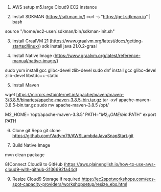 1) AWS setup m5.large Cloud9 EC2 instance

2) Install SDKMAN   (https://sdkman.io/)
curl -s "https://get.sdkman.io" | bash

source "/home/ec2-user/.sdkman/bin/sdkman-init.sh"

3) Install GraalVM 21  (https://www.graalvm.org/latest/docs/getting-started/linux/)
sdk install java 21.0.2-graal

4) Install Native Image  (https://www.graalvm.org/latest/reference-manual/native-image/)

sudo yum install gcc glibc-devel zlib-devel
sudo dnf install gcc glibc-devel zlib-devel libstdc++-static

5) Install Maven  

wget https://mirrors.estointernet.in/apache/maven/maven-3/3.8.5/binaries/apache-maven-3.8.5-bin.tar.gz
tar -xvf apache-maven-3.8.5-bin.tar.gz
sudo mv apache-maven-3.8.5 /opt/


M2_HOME='/opt/apache-maven-3.8.5'
PATH="$M2_HOME/bin:$PATH"
export PATH

6) Clone git Repo
git clone https://github.com/Vadym79/AWSLambdaJavaSnapStart.git

7) Build Native Image

mvn clean package

8)Connect Cloud9 to GitHub (https://aws.plainenglish.io/how-to-use-aws-cloud9-with-github-3136692fa44d)

9) Resize Cloud9 Storage if required https://ec2spotworkshops.com/ecs-spot-capacity-providers/workshopsetup/resize_ebs.html